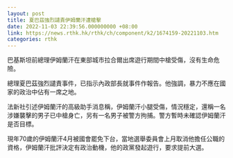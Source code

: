 ```yaml
---
layout: post
title: 夏巴茲強烈譴責伊姆蘭汗遭槍擊
date: 2022-11-03 22:39:56.000000000 +08:00
link: https://news.rthk.hk/rthk/ch/component/k2/1674159-20221103.htm
categories: rthk
---
```


巴基斯坦前總理伊姆蘭汗在東部城市拉合爾出席遊行期間中槍受傷，沒有生命危險。

總理夏巴茲強烈譴責事件，已指示內政部長就事件作報告。他強調，暴力不應在國家的政治中佔有一席之地。

法新社引述伊姆蘭汗的高級助手消息稱，伊姆蘭汗小腿受傷，情況穩定，還稱一名涉嫌襲擊的男子已中槍身亡，另有一名男子被警方拘捕。警方暫時未確認伊姆蘭汗是否目標。

現年70歲的伊姆蘭汗4月被國會罷免下台，當地選舉委員會上月取消他擔任公職的資格，伊姆蘭汗批評決定有政治動機，他的政黨發起遊行，要求提前大選。
